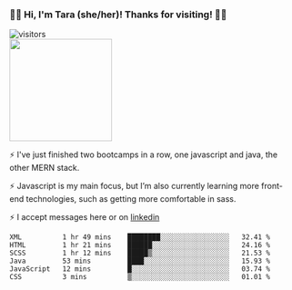 ### 👋🏾 Hi, I'm Tara (she/her)! Thanks for visiting! 👋🏾
![visitors](https://visitor-badge.glitch.me/badge?page_id=qualmless)
<BR>
<img height="180em" src="https://github-readme-stats.vercel.app/api?username=qualmless&show_icons=true&hide_border=true&&count_private=true&include_all_commits=true" />

⚡️ I've just finished two bootcamps in a row, one javascript and java, the other MERN stack. 

⚡️ Javascript is my main focus, but I’m also currently learning more front-end technologies, such as getting more comfortable in sass. 

⚡️ I accept messages here or on <a href="https://www.linkedin.com/in/tarajdunmore/">linkedin</a>

<!--START_SECTION:waka-->

```text
XML          1 hr 49 mins    ████████░░░░░░░░░░░░░░░░░   32.41 %
HTML         1 hr 21 mins    ██████░░░░░░░░░░░░░░░░░░░   24.16 %
SCSS         1 hr 12 mins    █████▒░░░░░░░░░░░░░░░░░░░   21.53 %
Java         53 mins         ████░░░░░░░░░░░░░░░░░░░░░   15.93 %
JavaScript   12 mins         █░░░░░░░░░░░░░░░░░░░░░░░░   03.74 %
CSS          3 mins          ▒░░░░░░░░░░░░░░░░░░░░░░░░   01.01 %
```

<!--END_SECTION:waka-->

<!--
**qualmless/qualmless** is a ✨ _special_ ✨ repository because its `README.md` (this file) appears on your GitHub profile.

Here are some ideas to get you started:
- 🔭 I’m currently working on ...
- 👯 I’m looking to collaborate on ...
- 🤔 I’m looking for help with ...
- 💬 Ask me about ...
- 📫 How to reach me: ...
- ⚡ Fun fact: ...
-->
